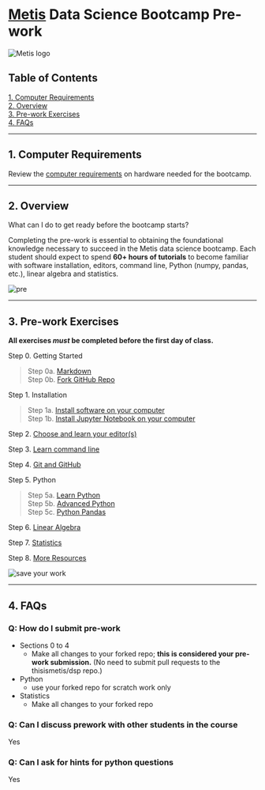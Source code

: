 # [Metis](http://www.thisismetis.com/) Data Science Bootcamp Pre-work

![Metis logo](img/metis.png)

## Table of Contents

[1. Computer Requirements](#1--computer-requirements)  
[2. Overview](#2--overview)  
[3. Pre-work Exercises](#3--pre-work-exercises)  
[4. FAQs](#4--faqs)  

---

## 1.  Computer Requirements

Review the [computer requirements](resources/computer_requirements.md) on hardware needed for the bootcamp.  

---

## 2.  Overview

What can I do to get ready before the bootcamp starts?

Completing the pre-work is essential to obtaining the foundational knowledge necessary to succeed in the Metis data science bootcamp.  Each student should expect to spend **60+ hours of tutorials** to become familiar with software installation, editors, command line, Python (numpy, pandas, etc.), linear algebra and statistics.  

![pre](img/prep2.png)  

---

## 3.  Pre-work Exercises

**All exercises _must_ be completed before the first day of class.**

 Step 0.  Getting Started

 >Step 0a. [Markdown](00a-markdown.md)  
 >Step 0b. [Fork GitHub Repo](00b-fork_repo.md)

 Step 1.  Installation

 >Step 1a. [Install software on your computer](01a-install.md)  
 >Step 1b. [Install Jupyter Notebook on your computer](01b-install_jupyter.md)

 Step 2. [Choose and learn your editor(s)](02-editors.md)

 Step 3. [Learn command line](03-command_line.md)

 Step 4. [Git and GitHub](04-git.md)

 Step 5. Python  

 >Step 5a. [Learn Python](05a-python.md)  
 >Step 5b. [Advanced Python](05b-python_advanced.md)  
 >Step 5c. [Python Pandas](05c-python_pandas.md)

Step 6. [Linear Algebra](06-linear_algebra.md)

Step 7. [Statistics](07-statistics.md)

Step 8. [More Resources](08-more_resources.md)

![save your work](img/save_your_work.png)

---

## 4.  FAQs

### Q:  How do I submit pre-work

* Sections 0 to 4
  * Make all changes to your forked repo; **this is considered your pre-work submission.**  (No need to submit pull requests to the thisismetis/dsp repo.)
* Python
  * use your forked repo for scratch work only
* Statistics
  * Make all changes to your forked repo

### Q:  Can I discuss prework with other students in the course

Yes

### Q:  Can I ask for hints for python questions

Yes
